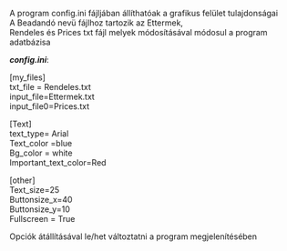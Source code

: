 A program config.ini fájljában állíthatóak a grafikus felület tulajdonságai \
A Beadandó nevü fájlhoz tartozik az Ettermek,\
Rendeles és Prices txt fájl melyek módosításával módosul a program adatbázisa

***config.ini***:


[my_files]\
txt_file = Rendeles.txt\
input_file=Ettermek.txt\
input_file0=Prices.txt

[Text]\
text_type= Arial\
Text_color =blue\
Bg_color = white\
Important_text_color=Red

[other]\
Text_size=25\
Buttonsize_x=40\
Buttonsize_y=10\
Fullscreen = True

Opciók átállításával le/het változtatni a program megjelenítésében